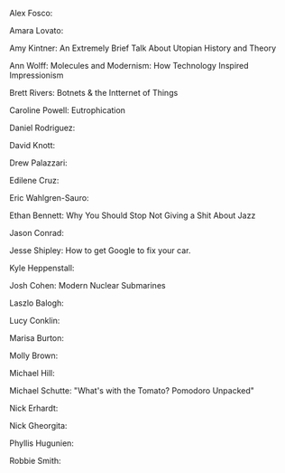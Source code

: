 Alex Fosco: 

Amara Lovato:

Amy Kintner: An Extremely Brief Talk About Utopian History and Theory

Ann Wolff: Molecules and Modernism: How Technology Inspired Impressionism

Brett Rivers: Botnets & the Intternet of Things

Caroline Powell:  Eutrophication

Daniel Rodriguez:

David Knott:

Drew Palazzari:

Edilene Cruz:

Eric Wahlgren-Sauro: 

Ethan Bennett: Why You Should Stop Not Giving a Shit About Jazz

Jason Conrad:

Jesse Shipley: How to get Google to fix your car.

Kyle Heppenstall:

Josh Cohen: 
  Modern Nuclear Submarines

Laszlo Balogh:

Lucy Conklin:

Marisa Burton:

Molly Brown:

Michael Hill:

Michael Schutte: "What's with the Tomato? Pomodoro Unpacked"

Nick Erhardt:

Nick Gheorgita:

Phyllis Hugunien:

Robbie Smith:

